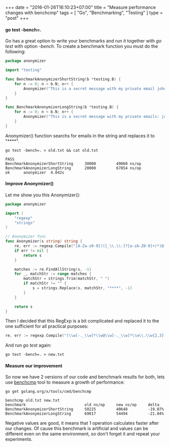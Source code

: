 +++
date = "2016-01-26T16:10:23+07:00"
title = "Measure performance changes with benchcmp"
tags = [ "Go", "Benchmarking", "Testing" ]
type = "post"
+++

#### go test -bench=.

Go has a great option to write your benchmarks and run it together with *go test* with option *-bench*. To create a benchmark function you must do the following:

```go
package anonymizer

import "testing"

func BenchmarkAnonymizerShortString(b *testing.B) {
	for n := 0; n < b.N; n++ {
		Anonymizer("This is a secret message with my private email john@gmail.com")
	}
}

func BenchmarkAnonymizerLongString(b *testing.B) {
	for n := 0; n < b.N; n++ {
		Anonymizer("This is a secret message with my private emails: john@gmail.com, john@gmail.com, john@gmail.com, john@gmail.com, john@gmail.com, john@gmail.com, john@gmail.com.")
	}
}
```

Anonymizer() function searchs for emails in the string and replaces it to "****".

```
go test -bench=. > old.txt && cat old.txt

PASS
BenchmarkAnonymizerShortString	   30000	     49060 ns/op
BenchmarkAnonymizerLongString 	   20000	     67854 ns/op
ok  	anonymizer	4.042s
```

#### Improve Anonymizer()

Let me show you this Anonymizer():

```go
package anonymizer

import (
	"regexp"
	"strings"
)

// Anonymizer func
func Anonymizer(s string) string {
	re, err := regexp.Compile("[A-Za-z0-9](([_\\.\\-]?[a-zA-Z0-9]+)*)@([A-Za-z0-9]+)(([\\.\\-]?[a-zA-Z0-9]+)*)\\.([A-Za-z]{2,})")
	if err != nil {
		return s
	}

	matches := re.FindAllString(s, -1)
	for _, matchStr := range matches {
		matchStr = strings.Trim(matchStr, " ")
		if matchStr != "" {
			s = strings.Replace(s, matchStr, "****", -1)
		}
	}

	return s
}
```

Then I decided that this RegExp is a bit complicated and replaced it to the one sufficient for all practical purposes:

```go
re, err := regexp.Compile("(\\w[-._\\w]*\\w@\\w[-._\\w]*\\w\\.\\w{2,3})")
```

And run *go test* again:

```
go test -bench=. > new.txt
```

#### Measure our improvement

So now we have 2 versions of our code and benchmark results for both, lets use [benchcmp](https://godoc.org/golang.org/x/tools/cmd/benchcmp) tool to measure a growth of performance:

```
go get golang.org/x/tools/cmd/benchcmp

benchcmp old.txt new.txt
benchmark                          old ns/op     new ns/op     delta
BenchmarkAnonymizerShortString     50225         40648         -19.07%
BenchmarkAnonymizerLongString      69017         54494         -21.04%
```

Negative values are good, it means that 1 operation calculates faster after our changes. Of cause this benchmark is artificial and values can be different even on the same environment, so don't forget it and repeat your experiments.
